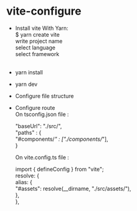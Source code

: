 # vite-configure

- Install vite With Yarn: <br>
    $ yarn create vite <br>
    write project name <br>
    select language <br>
    select framework <br> <br>

- yarn install <br>
- yarn dev <br> 

- Configure file structure <br> 

- Configure route <br>
  On tsconfig.json file :  <br>

  "baseUrl": "./src/", <br>
    "paths" : { <br>
      "#components/*" : ["./components/*"], <br>
    } <br> 

  On vite.config.ts file : <br>

  import { defineConfig } from "vite"; <br>
  resolve: { <br>
    alias: { <br>
      "#assets": resolve(__dirname, "./src/assets/"), <br>
    }, <br>
  }, <br>

